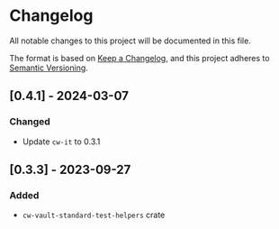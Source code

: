 # Changelog

All notable changes to this project will be documented in this file.

The format is based on [Keep a Changelog](https://keepachangelog.com/en/1.0.0/),
and this project adheres to [Semantic Versioning](https://semver.org/spec/v2.0.0.html).

## [0.4.1] - 2024-03-07

### Changed

- Update `cw-it` to 0.3.1

## [0.3.3] - 2023-09-27

### Added

- `cw-vault-standard-test-helpers` crate
